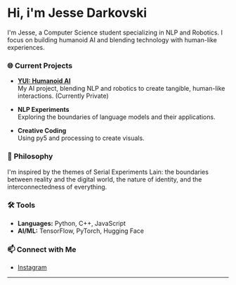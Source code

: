 # Hi, i'm Jesse Darkovski
I'm Jesse, a Computer Science student specializing in NLP and Robotics. I focus on building humanoid AI and blending technology with human-like experiences.

### 🌐 **Current Projects**

- **[YUI: Humanoid AI](https://github.com/jdarkovski/YUI)**  
  My AI project, blending NLP and robotics to create tangible, human-like interactions. (Currently Private)

- **NLP Experiments**  
  Exploring the boundaries of language models and their applications.

- **Creative Coding**  
  Using py5 and processing to create visuals.


### 🧠 **Philosophy**

I'm inspired by the themes of Serial Experiments Lain: the boundaries between reality and the digital world, the nature of identity, and the interconnectedness of everything.

### 🛠️ **Tools**

- **Languages:** Python, C++, JavaScript
- **AI/ML:** TensorFlow, PyTorch, Hugging Face

### 📫 **Connect with Me**

- [Instagram](https://www.instagram.com/jdarkovski/)

---


